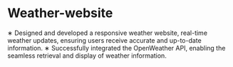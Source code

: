 # Weather-website
∗ Designed and developed a responsive weather website, real-time weather updates, ensuring users receive accurate and
 up-to-date information.
 ∗ Successfully integrated the OpenWeather API, enabling the seamless retrieval and display of weather information.
